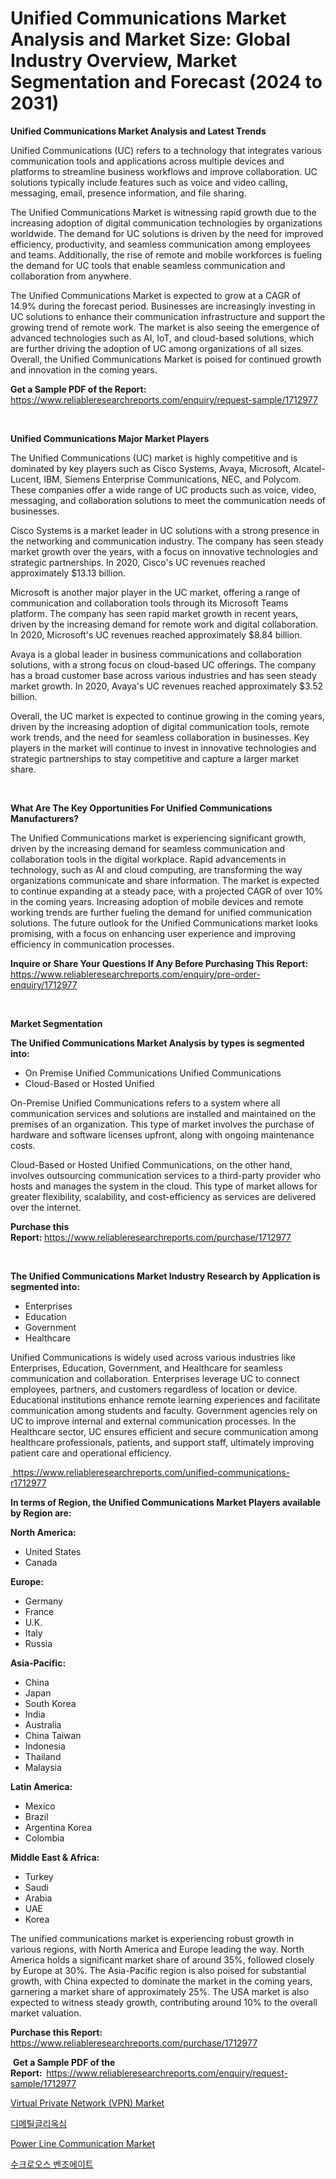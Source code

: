 <p><h1>Unified Communications Market Analysis and Market Size: Global Industry Overview, Market Segmentation and Forecast (2024 to 2031)</h1></p><p><strong>Unified Communications Market Analysis and Latest Trends</strong></p>
<p><p>Unified Communications (UC) refers to a technology that integrates various communication tools and applications across multiple devices and platforms to streamline business workflows and improve collaboration. UC solutions typically include features such as voice and video calling, messaging, email, presence information, and file sharing.</p><p>The Unified Communications Market is witnessing rapid growth due to the increasing adoption of digital communication technologies by organizations worldwide. The demand for UC solutions is driven by the need for improved efficiency, productivity, and seamless communication among employees and teams. Additionally, the rise of remote and mobile workforces is fueling the demand for UC tools that enable seamless communication and collaboration from anywhere.</p><p>The Unified Communications Market is expected to grow at a CAGR of 14.9% during the forecast period. Businesses are increasingly investing in UC solutions to enhance their communication infrastructure and support the growing trend of remote work. The market is also seeing the emergence of advanced technologies such as AI, IoT, and cloud-based solutions, which are further driving the adoption of UC among organizations of all sizes. Overall, the Unified Communications Market is poised for continued growth and innovation in the coming years.</p></p>
<p><strong>Get a Sample PDF of the Report:&nbsp;</strong> <a href="https://www.reliableresearchreports.com/enquiry/request-sample/1712977">https://www.reliableresearchreports.com/enquiry/request-sample/1712977</a></p>
<p>&nbsp;</p>
<p><strong>Unified Communications Major Market Players</strong></p>
<p><p>The Unified Communications (UC) market is highly competitive and is dominated by key players such as Cisco Systems, Avaya, Microsoft, Alcatel-Lucent, IBM, Siemens Enterprise Communications, NEC, and Polycom. These companies offer a wide range of UC products such as voice, video, messaging, and collaboration solutions to meet the communication needs of businesses.</p><p>Cisco Systems is a market leader in UC solutions with a strong presence in the networking and communication industry. The company has seen steady market growth over the years, with a focus on innovative technologies and strategic partnerships. In 2020, Cisco's UC revenues reached approximately $13.13 billion.</p><p>Microsoft is another major player in the UC market, offering a range of communication and collaboration tools through its Microsoft Teams platform. The company has seen rapid market growth in recent years, driven by the increasing demand for remote work and digital collaboration. In 2020, Microsoft's UC revenues reached approximately $8.84 billion.</p><p>Avaya is a global leader in business communications and collaboration solutions, with a strong focus on cloud-based UC offerings. The company has a broad customer base across various industries and has seen steady market growth. In 2020, Avaya's UC revenues reached approximately $3.52 billion.</p><p>Overall, the UC market is expected to continue growing in the coming years, driven by the increasing adoption of digital communication tools, remote work trends, and the need for seamless collaboration in businesses. Key players in the market will continue to invest in innovative technologies and strategic partnerships to stay competitive and capture a larger market share.</p></p>
<p>&nbsp;</p>
<p><strong>What Are The Key Opportunities For Unified Communications Manufacturers?</strong></p>
<p><p>The Unified Communications market is experiencing significant growth, driven by the increasing demand for seamless communication and collaboration tools in the digital workplace. Rapid advancements in technology, such as AI and cloud computing, are transforming the way organizations communicate and share information. The market is expected to continue expanding at a steady pace, with a projected CAGR of over 10% in the coming years. Increasing adoption of mobile devices and remote working trends are further fueling the demand for unified communication solutions. The future outlook for the Unified Communications market looks promising, with a focus on enhancing user experience and improving efficiency in communication processes.</p></p>
<p><strong>Inquire or Share Your Questions If Any Before Purchasing This Report:</strong> <a href="https://www.reliableresearchreports.com/enquiry/pre-order-enquiry/1712977">https://www.reliableresearchreports.com/enquiry/pre-order-enquiry/1712977</a></p>
<p>&nbsp;</p>
<p><strong>Market Segmentation</strong></p>
<p><strong>The Unified Communications Market Analysis by types is segmented into:</strong></p>
<p><ul><li>On Premise Unified Communications Unified Communications</li><li>Cloud-Based or Hosted Unified</li></ul></p>
<p><p>On-Premise Unified Communications refers to a system where all communication services and solutions are installed and maintained on the premises of an organization. This type of market involves the purchase of hardware and software licenses upfront, along with ongoing maintenance costs.</p><p>Cloud-Based or Hosted Unified Communications, on the other hand, involves outsourcing communication services to a third-party provider who hosts and manages the system in the cloud. This type of market allows for greater flexibility, scalability, and cost-efficiency as services are delivered over the internet.</p></p>
<p><strong>Purchase this Report:&nbsp;</strong><a href="https://www.reliableresearchreports.com/purchase/1712977">https://www.reliableresearchreports.com/purchase/1712977</a></p>
<p>&nbsp;</p>
<p><strong>The Unified Communications Market Industry Research by Application is segmented into:</strong></p>
<p><ul><li>Enterprises</li><li>Education</li><li>Government</li><li>Healthcare</li></ul></p>
<p><p>Unified Communications is widely used across various industries like Enterprises, Education, Government, and Healthcare for seamless communication and collaboration. Enterprises leverage UC to connect employees, partners, and customers regardless of location or device. Educational institutions enhance remote learning experiences and facilitate communication among students and faculty. Government agencies rely on UC to improve internal and external communication processes. In the Healthcare sector, UC ensures efficient and secure communication among healthcare professionals, patients, and support staff, ultimately improving patient care and operational efficiency.</p></p>
<p><a href="https://www.reliableresearchreports.com/unified-communications-r1712977">&nbsp;https://www.reliableresearchreports.com/unified-communications-r1712977</a></p>
<p><strong>In terms of Region, the Unified Communications Market Players available by Region are:</strong></p>
<p>
    <p> <strong> North America: </strong>
        <ul>
            <li>United States</li>
            <li>Canada</li>
        </ul>
        </p> 
    <p> <strong> Europe: </strong>
        <ul>
            <li>Germany</li>
            <li>France</li>
            <li>U.K.</li>
            <li>Italy</li>
            <li>Russia</li>
        </ul>
        </p> 
    <p> <strong> Asia-Pacific: </strong>
        <ul>
            <li>China</li>
            <li>Japan</li>
            <li>South Korea</li>
            <li>India</li>
            <li>Australia</li>
            <li>China Taiwan</li>
            <li>Indonesia</li>
            <li>Thailand</li>
            <li>Malaysia</li>
        </ul>
        </p> 
    <p> <strong> Latin America: </strong>
        <ul>
            <li>Mexico</li>
            <li>Brazil</li>
            <li>Argentina Korea</li>
            <li>Colombia</li>
        </ul>
        </p> 
    <p> <strong> Middle East & Africa: </strong>
        <ul>
            <li>Turkey</li>
            <li>Saudi</li>
            <li>Arabia</li>
            <li>UAE</li>
            <li>Korea</li>
        </ul>
    </p>
    </p>
<p><p>The unified communications market is experiencing robust growth in various regions, with North America and Europe leading the way. North America holds a significant market share of around 35%, followed closely by Europe at 30%. The Asia-Pacific region is also poised for substantial growth, with China expected to dominate the market in the coming years, garnering a market share of approximately 25%. The USA market is also expected to witness steady growth, contributing around 10% to the overall market valuation.</p></p>
<p><strong>Purchase this Report: </strong><a href="https://www.reliableresearchreports.com/purchase/1712977">https://www.reliableresearchreports.com/purchase/1712977</a></p>
<p>&nbsp;<strong>Get a Sample PDF of the Report:&nbsp;&nbsp;</strong><a href="https://www.reliableresearchreports.com/enquiry/request-sample/1712977">https://www.reliableresearchreports.com/enquiry/request-sample/1712977</a></p>
<p><strong></strong></p>
<p><p><a href="https://github.com/mauripalmi/Market-Research-Report-List-2/blob/main/virtual-private-network-vpn-market.md">Virtual Private Network (VPN) Market</a></p><p><a href="https://github.com/LanceOlsotn8978/Market-Research-Report-List-1/blob/main/537069418532.md">디메틸글리옥심</a></p><p><a href="https://github.com/nicoletavirag/Market-Research-Report-List-2/blob/main/power-line-communication-market.md">Power Line Communication Market</a></p><p><a href="https://medium.com/@mujgankortalih/%EB%8B%B9%EB%A5%98-%EB%B2%A4%EC%A1%B0%EC%97%90%EC%9D%B4%ED%8A%B8-%EC%8B%9C%EC%9E%A5-%EA%B7%9C%EB%AA%A8%EB%8A%94-%EA%B8%80%EB%A1%9C%EB%B2%8C-%EC%82%B0%EC%97%85%EC%97%90%EC%84%9C-%EC%B5%9C%EA%B3%A0%EC%9D%98-%EB%A7%88%EC%BC%80%ED%8C%85-%EC%B1%84%EB%84%90%EC%9D%84-%EB%93%9C%EB%9F%AC%EB%83%85%EB%8B%88%EB%8B%A4-1703567dbea1">수크로오스 벤조에이트</a></p></p>